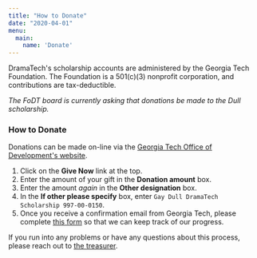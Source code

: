 ```yaml
---
title: "How to Donate"
date: "2020-04-01"
menu:
  main:
    name: 'Donate'
---
```


DramaTech's scholarship accounts are administered by the Georgia Tech Foundation. The Foundation is a 501(c)(3) nonprofit corporation, and contributions are tax-deductible.

_The FoDT board is currently asking that donations be made to the Dull scholarship._

### How to Donate

Donations can be made on-line via the <a href="https://development.gatech.edu" target="blank">Georgia Tech Office of Development's website</a>.

1. Click on the **Give Now** link at the top.
2. Enter the amount of your gift in the **Donation amount** box.
3. Enter the amount _again_ in the **Other designation** box.
4. In the **If other please specify** box, enter `Gay Dull DramaTech Scholarship 997-00-0150`.
5. Once you receive a confirmation email from Georgia Tech, please complete [this form][progress-form] so that we can keep track of our progress.

If you run into any problems or have any questions about this process, please reach out to [the treasurer](mailto:treasurer@friendsofdt.org).

[progress-form]: https://docs.google.com/forms/d/e/1FAIpQLScr0mvyx5jr2oh5-p_vj0SMK_27lu_ckTsIrOooyd2TiHghZg/viewform